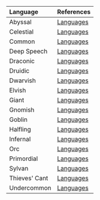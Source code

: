 | Language | References |
|:-----|:----------|
| Abyssal | [Languages](https://lolindhir.github.io/PnP/rules/glossary/languages) |
| Celestial | [Languages](https://lolindhir.github.io/PnP/rules/glossary/languages) |
| Common | [Languages](https://lolindhir.github.io/PnP/rules/glossary/languages) |
| Deep Speech | [Languages](https://lolindhir.github.io/PnP/rules/glossary/languages) |
| Draconic | [Languages](https://lolindhir.github.io/PnP/rules/glossary/languages) |
| Druidic | [Languages](https://lolindhir.github.io/PnP/rules/glossary/languages) |
| Dwarvish | [Languages](https://lolindhir.github.io/PnP/rules/glossary/languages) |
| Elvish | [Languages](https://lolindhir.github.io/PnP/rules/glossary/languages) |
| Giant | [Languages](https://lolindhir.github.io/PnP/rules/glossary/languages) |
| Gnomish | [Languages](https://lolindhir.github.io/PnP/rules/glossary/languages) |
| Goblin | [Languages](https://lolindhir.github.io/PnP/rules/glossary/languages) |
| Halfling | [Languages](https://lolindhir.github.io/PnP/rules/glossary/languages) |
| Infernal | [Languages](https://lolindhir.github.io/PnP/rules/glossary/languages) |
| Orc | [Languages](https://lolindhir.github.io/PnP/rules/glossary/languages) |
| Primordial | [Languages](https://lolindhir.github.io/PnP/rules/glossary/languages) |
| Sylvan | [Languages](https://lolindhir.github.io/PnP/rules/glossary/languages) |
| Thieves' Cant | [Languages](https://lolindhir.github.io/PnP/rules/glossary/languages) |
| Undercommon | [Languages](https://lolindhir.github.io/PnP/rules/glossary/languages) |
